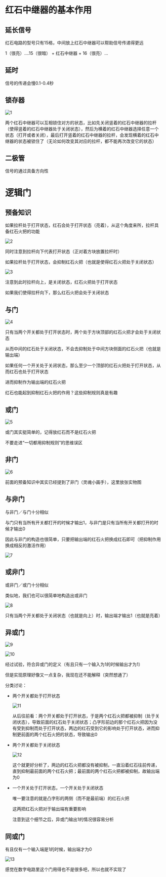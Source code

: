 # 红石中继器的基本作用 #

## 延长信号 ##

红石电路的型号只有15格，中间放上红石中继器可以帮助信号传递得更远

1（很亮）….15（很暗） + 红石中继器 + 16（很亮）...

## 延时 ##

信号的传递会慢0.1-0.4秒

## 锁存器 ##

![1](1.jpg)

两个红石中继器可以互相锁住对方的状态，比如先关闭竖着的红石中继器的拉杆（使得竖着的红石中继器处于关闭状态），然后为横着的红石中继器选择任意一个状态（打开或者关闭），最后打开竖着的红石中继器的拉杆，会发现横着的红石中继器的状态被锁住了（无论如何改变其对应的拉杆，都不能再次改变它的状态）

## 二极管 ##

信号的通过具备方向性

# 逻辑门 #

## 预备知识 ##

如果拉杆处于打开状态，红石会处于打开状态（亮着），从这个角度来所，拉杆具备红石火把的功能

![2](2.png)

同时注意到拉杆向下代表打开状态（正对着方块放置拉杆时）

如果拉杆处于打开状态，会抑制红石火把（也就是使得红石火把处于关闭状态）

![3](3.png)

注意到此时拉杆向上，是关闭状态，红石火把处于打开状态

如果我们使得拉杆向下，那么红石火把会处于关闭状态

## 与门 ##

![4](4.png)

只有当两个开关都处于打开状态时，两个处于方块顶部的红石火把才会处于关闭状态

从而中间的红石处于关闭状态，不会去抑制处于中间方块侧面的红石火把（也就是输出端）

如果任何一个开关处于关闭状态，那么至少一个顶部的红石火把处于打开状态，从而红石也处于打开状态

进而抑制作为输出端的红石火把

红石也能起到抑制红石火把的作用？这些抑制规则真是有趣

## 或门 ##

![5](5.png)

或门其实挺简单的，记得放红石而不是红石火把

不要走进“一切都用抑制规则”的思维误区

## 非门 ##

![6](6.png)

前面的预备知识中其实已经提到了非门（灵魂小画手），这里放张实物图

## 与非门 ##

与非门／与门十分相似

与门只有当所有开关都打开的时候才输出1，与非门是只有当所有开关都打开的时候才输出0

因此与非门的构造也很简单，只要把输出端的红石火把换成红石即可（把抑制作用换成相反的激活作用）

![7](7.png)

## 或非门 ##

或非门／或门十分相似

类似地，我们也可以很简单地构造出或非门

![8](8.png)

只有当两个开关都处于关闭状态（也就是向上）时，输出端才输出1（也就是亮着）

## 异或门 ##

![9](9.png)

![10](10.png)

经过试验，符合异或门的定义（有且只有一个输入为1的时候输出才为1）

但是实现原理好像又一点复杂，我现在还不能解释（突然想通了）

分类讨论：

+ 两个开关都处于打开状态

  ![11](11.png)

  从后往前看：两个开关都处于打开状态，于是两个红石火把都被抑制（处于关闭状态），导致前面的红石处于关闭状态；凸字形前边的那个红石火把因为没有受到抑制而处于打开状态，两边的红石受到它的影响处于打开状态，进而抑制更前面的两个红石火把的状态，导致输出0


+ 两个开关都处于关闭状态

  ![12](12.png)

  这个就更好分析了，两边的红石火把都没有被抑制，一直沿着红石往前传递，直到抑制最前面的两个红石火把；最前面的两个红石火把都被抑制，故输出端为0

+ 一个开关处于打开状态，一个开关处于关闭状态

  唯一要注意的就是凸字形的两侧（而不是最前端）的红石火把

  这两把红石火把对于输出端有重要影响

  注意到这个细节之后，异或门输出1的情况很容易分析

## 同或门 ##

有且仅有一个输入端是1的时候，输出端才为0

![13](13.png)

感觉在数字电路里这个门用得也不是很多吧，所以也就不实现了